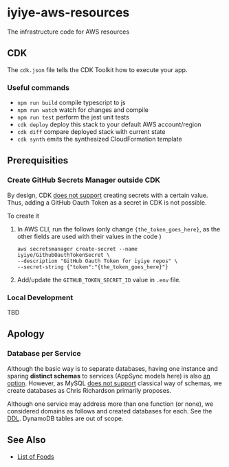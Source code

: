 # iyiye-aws-resources

The infrastructure code for AWS resources

## CDK

The `cdk.json` file tells the CDK Toolkit how to execute your app.

### Useful commands

- `npm run build` compile typescript to js
- `npm run watch` watch for changes and compile
- `npm run test` perform the jest unit tests
- `cdk deploy` deploy this stack to your default AWS account/region
- `cdk diff` compare deployed stack with current state
- `cdk synth` emits the synthesized CloudFormation template

## Prerequisities

### Create GitHub Secrets Manager outside CDK

By design, CDK [does not support](https://github.com/aws/aws-cdk/issues/5810#issuecomment-672736662) creating secrets with a certain value. Thus, adding a GitHub Oauth Token as a secret in CDK is not possible.

To create it

1. In AWS CLI, run the follows (only change `{the_token_goes_here}`, as the other fields are used with their values in the code )

   ```
   aws secretsmanager create-secret --name iyiye/GithubOauthTokenSecret \
   --description "GitHub Oauth Token for iyiye repos" \
   --secret-string {"token":"{the_token_goes_here}"}
   ```

2. Add/update the `GITHUB_TOKEN_SECRET_ID` value in `.env` file.

### Local Development

TBD

## Apology

### Database per Service

Although the basic way is to separate databases, having one instance and sparing **distinct schemas** to services (AppSync models here) is also [an option](https://microservices.io/patterns/data/database-per-service.html). However, as MySQL [does not support](https://stackoverflow.com/a/11618350/4636715) classical way of schemas, we create databases as Chris Richardson primarily proposes.

Although one service may address more than one function (or none), we considered domains as follows and created databases for each. See the [DDL](bootstrap/prod-iyiye-rds-cluster-1.ddl.sql). DynamoDB tables are out of scope.

## See Also

- [List of Foods](https://en.wikipedia.org/wiki/Lists_of_foods)
